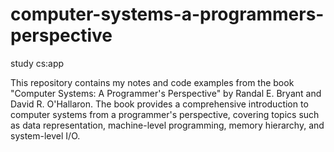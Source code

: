 # computer-systems-a-programmers-perspective
study cs:app

This repository contains my notes and code examples from the book "Computer Systems: A Programmer's Perspective" by Randal E. Bryant and David R. O'Hallaron. The book provides a comprehensive introduction to computer systems from a programmer's perspective, covering topics such as data representation, machine-level programming, memory hierarchy, and system-level I/O.